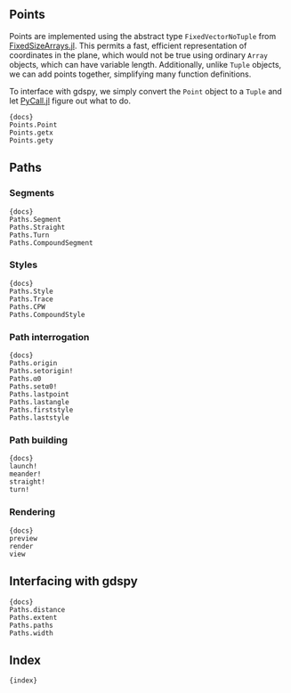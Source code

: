 

## Points

Points are implemented using the abstract type `FixedVectorNoTuple`
from [FixedSizeArrays.jl](https://github.com/SimonDanisch/FixedSizeArrays.jl).
This permits a fast, efficient representation of
coordinates in the plane, which would not be true using ordinary `Array` objects,
which can have variable length. Additionally, unlike `Tuple` objects, we can
add points together, simplifying many function definitions.

To interface with gdspy, we simply convert the `Point` object to a `Tuple` and
let [PyCall.jl](https://github.com/stevengj/PyCall.jl) figure out what to do.

    {docs}
    Points.Point
    Points.getx
    Points.gety

## Paths

### Segments

    {docs}
    Paths.Segment
    Paths.Straight
    Paths.Turn
    Paths.CompoundSegment

### Styles

    {docs}
    Paths.Style
    Paths.Trace
    Paths.CPW
    Paths.CompoundStyle

### Path interrogation

    {docs}
    Paths.origin
    Paths.setorigin!
    Paths.α0
    Paths.setα0!
    Paths.lastpoint
    Paths.lastangle
    Paths.firststyle
    Paths.laststyle

### Path building

    {docs}
    launch!
    meander!
    straight!
    turn!

### Rendering

    {docs}
    preview
    render
    view

## Interfacing with gdspy

    {docs}
    Paths.distance
    Paths.extent
    Paths.paths
    Paths.width

## Index
    {index}

